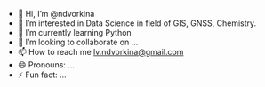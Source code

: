 - 👋 Hi, I’m @ndvorkina
- 👀 I’m interested in Data Science in field of GIS, GNSS, Chemistry.
- 🌱 I’m currently learning Python
- 💞️ I’m looking to collaborate on ...
- 📫 How to reach me lv.ndvorkina@gmail.com
- 😄 Pronouns: ...
- ⚡ Fun fact: ...

<!---
ndvorkina/ndvorkina is a ✨ special ✨ repository because its `README.md` (this file) appears on your GitHub profile.
You can click the Preview link to take a look at your changes.
--->
